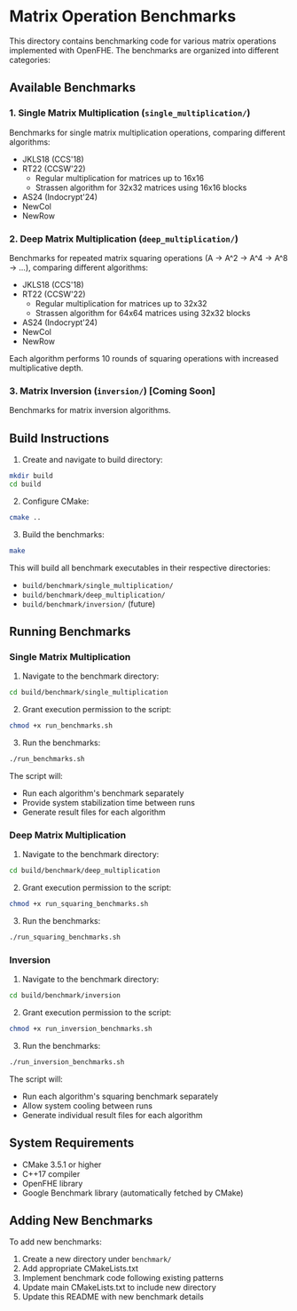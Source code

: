 # Matrix Operation Benchmarks

This directory contains benchmarking code for various matrix operations implemented with OpenFHE. The benchmarks are organized into different categories:

## Available Benchmarks

### 1. Single Matrix Multiplication (`single_multiplication/`)
Benchmarks for single matrix multiplication operations, comparing different algorithms:
- JKLS18 (CCS'18)
- RT22 (CCSW'22)
  - Regular multiplication for matrices up to 16x16
  - Strassen algorithm for 32x32 matrices using 16x16 blocks
- AS24 (Indocrypt'24)
- NewCol
- NewRow

### 2. Deep Matrix Multiplication (`deep_multiplication/`)
Benchmarks for repeated matrix squaring operations (A -> A^2 -> A^4 -> A^8 -> ...), comparing different algorithms:
- JKLS18 (CCS'18)
- RT22 (CCSW'22)
  - Regular multiplication for matrices up to 32x32
  - Strassen algorithm for 64x64 matrices using 32x32 blocks
- AS24 (Indocrypt'24)
- NewCol
- NewRow

Each algorithm performs 10 rounds of squaring operations with increased multiplicative depth.

### 3. Matrix Inversion (`inversion/`) [Coming Soon]
Benchmarks for matrix inversion algorithms.

## Build Instructions

1. Create and navigate to build directory:
```bash
mkdir build
cd build
```

2. Configure CMake:
```bash
cmake ..
```

3. Build the benchmarks:
```bash
make
```

This will build all benchmark executables in their respective directories:
- `build/benchmark/single_multiplication/`
- `build/benchmark/deep_multiplication/`
- `build/benchmark/inversion/` (future)

## Running Benchmarks

### Single Matrix Multiplication

1. Navigate to the benchmark directory:
```bash
cd build/benchmark/single_multiplication
```

2. Grant execution permission to the script:
```bash
chmod +x run_benchmarks.sh
```

3. Run the benchmarks:
```bash
./run_benchmarks.sh
```

The script will:
- Run each algorithm's benchmark separately
- Provide system stabilization time between runs
- Generate result files for each algorithm

### Deep Matrix Multiplication

1. Navigate to the benchmark directory:
```bash
cd build/benchmark/deep_multiplication
```

2. Grant execution permission to the script:
```bash
chmod +x run_squaring_benchmarks.sh
```

3. Run the benchmarks:
```bash
./run_squaring_benchmarks.sh
```

### Inversion 

1. Navigate to the benchmark directory:
```bash
cd build/benchmark/inversion
```

2. Grant execution permission to the script:
```bash
chmod +x run_inversion_benchmarks.sh
```

3. Run the benchmarks:
```bash
./run_inversion_benchmarks.sh
```

The script will:
- Run each algorithm's squaring benchmark separately
- Allow system cooling between runs
- Generate individual result files for each algorithm

## System Requirements

- CMake 3.5.1 or higher
- C++17 compiler
- OpenFHE library
- Google Benchmark library (automatically fetched by CMake)

## Adding New Benchmarks

To add new benchmarks:
1. Create a new directory under `benchmark/`
2. Add appropriate CMakeLists.txt
3. Implement benchmark code following existing patterns
4. Update main CMakeLists.txt to include new directory
5. Update this README with new benchmark details